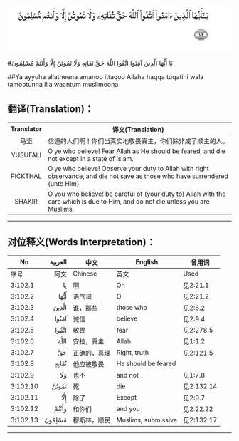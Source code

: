 ![003:102](images/003_102.gif)

#يَا أَيُّهَا الَّذِينَ آمَنُوا اتَّقُوا اللَّهَ حَقَّ تُقَاتِهِ وَلَا تَمُوتُنَّ إِلَّا وَأَنْتُمْ مُسْلِمُونَ 

##Ya ayyuha allatheena amanoo ittaqoo Allaha haqqa tuqatihi wala tamootunna illa waantum muslimoona 

## 翻译(Translation)：

| Translator | 译文(Translation)                                            |
| :--------: | ------------------------------------------------------------ |
|    马坚    | 信道的人们啊！你们当真实地敬畏真主，你们除非成了顺主的人。   |
|  YUSUFALI  | O ye who believe! Fear Allah as He should be feared, and die not except in a state of Islam. |
|  PICKTHAL  | O ye who believe! Observe your duty to Allah with right observance, and die not save as those who have surrendered (unto Him) |
|   SHAKIR   | O you who believe! be careful of (your duty to) Allah with the care which is due to Him, and do not die unless you are Muslims. |

---

## 对位释义(Words Interpretation)：

| No   | العربية | 中文    | English | 曾用词 |
| ---- | ------: | ------- | ------- | ------ |
| 序号 |    阿文 | Chinese | 英文    | Used   |
| 3:102.1  | يَا     | 啊           | Oh                  | 见2:21.1   |
| 3:102.2  | أَيُّهَا   | 语气词       | O                   | 见2:21.2   |
| 3:102.3  | الَّذِينَ  | 谁，那些     | those who           | 见2:6.2    |
| 3:102.4  | آمَنُوا  | 诚信         | believe             | 见2:9.4    |
| 3:102.5  | اتَّقُوا  | 敬畏         | fear                | 见2:278.5  |
| 3:102.6  | اللَّهَ   | 安拉，真主   | Allah               | 见1:1.2    |
| 3:102.7  | حَقَّ     | 正确的，真理 | Right, truth        | 见2:121.5  |
| 3:102.8  | تُقَاتِهِ  | 他应被敬畏   | He should be feared |            |
| 3:102.9  | وَلَا    | 也不         | and not             | 见1:7.8    |
| 3:102.10 | تَمُوتُنَّ  | 死           | die                 | 见2:132.14 |
| 3:102.11 | إِلَّا    | 除了         | Except              | 见2:9.7    |
| 3:102.12 | وَأَنْتُمْ  | 和你们       | and you             | 见2:22.22  |
| 3:102.13 | مُسْلِمُونَ | 穆斯林，顺民 | Muslims, submissive | 见2:132.17 |

---

